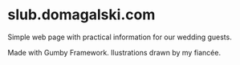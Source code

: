 slub.domagalski.com
===================

Simple web page with practical information for our wedding guests.

Made with Gumby Framework. Ilustrations drawn by my fiancée.
